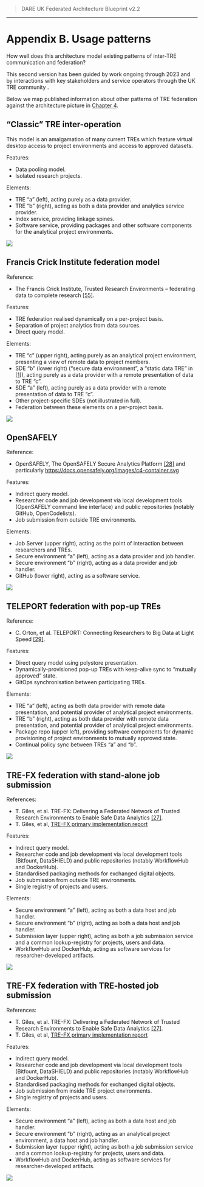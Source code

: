 > DARE UK Federated Architecture Blueprint  v2.2
----

# Appendix B. Usage patterns

How well does this architecture model existing patterns of inter-TRE communication and federation?

This second version has been guided by work ongoing through 2023 and by interactions with key stakeholders and service operators through the UK TRE community . 

Below we map published information about other patterns of TRE federation against the architecture picture in 
[Chapter 4](../4_Infrastructure_Layer/4_1_Introduction.md).

## “Classic” TRE inter-operation

This model is an amalgamation of many current TREs which feature virtual desktop access to project environments and access to approved datasets.

Features:
 * Data pooling model.
 * Isolated research projects.

Elements:
 * TRE “a” (left), acting purely as a data provider.
 * TRE “b” (right), acting as both a data provider and analytics service provider.
 * Index service, providing linkage spines.
 * Software service, providing packages and other software components for the analytical project environments.

[![](../assets/images/federation-2-Classic_TRE_Federation_v2.0.jpg)](../assets/images/federation-2-Classic_TRE_Federation_v2.0.jpg)


## Francis Crick Institute federation model

Reference: 
 * The Francis Crick Institute, Trusted Research Environments – federating data to 
   complete research [[55]](../References.md#ref-55).

Features:
 * TRE federation realised dynamically on a per-project basis.
 * Separation of project analytics from data sources.
 * Direct query model.

Elements:
 * TRE “c” (upper right), acting purely as an analytical project environment, presenting a view of remote data to project members.
 * SDE “b” (lower right) (“secure data environment”, a “static data TRE” in [[1]](../References.md#ref-1)), acting purely as a data provider with a remote presentation of data to TRE “c”.
 * SDE “a” (left), acting purely as a data provider with a remote presentation of data to TRE “c”.
 * Other project-specific SDEs (not illustrated in full).
 * Federation between these elements on a per-project basis.

[![](../assets/images/federation-2-Crick_TRE_Federation_v2.0.jpg)](../assets/images/federation-2-Crick_TRE_Federation_v2.0.jpg)


## OpenSAFELY

Reference:
 * OpenSAFELY, The OpenSAFELY Secure Analytics Platform [[28]](../References.md#ref-28) and particularly https://docs.opensafely.org/images/c4-container.svg 

Features:
 * Indirect query model.
 * Researcher code and job development via local development tools (OpenSAFELY command line interface) and public repositories (notably GitHub, OpenCodelists).
 * Job submission from outside TRE environments.

Elements:
 * Job Server (upper right), acting as the point of interaction between researchers and TREs.
 * Secure environment “a” (left), acting as a data provider and job handler.
 * Secure environment “b” (right), acting as a data provider and job handler.
 * GitHub (lower right), acting as a software service.

[![](../assets/images/federation-2-OpenSAFELY_TRE_Federation_v2.0.jpg)](../assets/images/federation-2-OpenSAFELY_TRE_Federation_v2.0.jpg)


## TELEPORT federation with pop-up TREs

Reference:
 * C. Orton, et al. TELEPORT: Connecting Researchers to Big Data at Light Speed [[29]](../References.md#ref-29).

Features:
 * Direct query model using polystore presentation.
 * Dynamically-provisioned pop-up TREs with keep-alive sync to “mutually approved” state.
 * GitOps synchronisation between participating TREs.

Elements:
 * TRE “a” (left), acting as both data provider with remote data presentation, and potential provider of analytical project environments. 
 * TRE “b” (right), acting as both data provider with remote data presentation, and potential provider of analytical project environments. 
 * Package repo (upper left), providing software components for dynamic provisioning of project environments to mutually approved state.
 * Continual policy sync between TREs “a” and “b”.

[![](../assets/images/federation-2-TELEPORT_TRE_Federation_v2.0.jpg)](../assets/images/federation-2-TELEPORT_TRE_Federation_v2.0.jpg)


## TRE-FX federation with stand-alone job submission

References:
 * T. Giles, et al. TRE-FX: Delivering a Federated Network of Trusted Research Environments to Enable Safe Data Analytics [[27]](../References.md#ref-27).
 * T. Giles, et al, [TRE-FX primary implementation report](https://docs.google.com/document/d/1FxrwXoYjx5aUI3MQyrnHs7xigvATJMEn/)

Features:
 * Indirect query model.
 * Researcher code and job development via local development tools (Bitfount, DataSHIELD) and public repositories (notably WorkflowHub and DockerHub).
 * Standardised packaging methods for exchanged digital objects.
 * Job submission from outside TRE environments.
 * Single registry of projects and users.

Elements:
 * Secure environment “a” (left), acting as both a data host and job handler.
 * Secure environment “b” (right), acting as both a data host and job handler.
 * Submission layer (upper right), acting as both a job submission service and a common lookup-registry for projects, users and data.
 * WorkflowHub and DockerHub, acting as software services for researcher-developed artifacts.

[![](../assets/images/federation-2-TRE-FX_Ext_TRE_Federation_v2.0.jpg)](../assets/images/federation-2-TRE-FX_Ext_TRE_Federation_v2.0.jpg)


## TRE-FX federation with TRE-hosted job submission

References:
 * T. Giles, et al. TRE-FX: Delivering a Federated Network of Trusted Research Environments to Enable Safe Data Analytics [[27]](../References.md#ref-27).
 * T. Giles, et al, [TRE-FX primary implementation report](https://docs.google.com/document/d/1FxrwXoYjx5aUI3MQyrnHs7xigvATJMEn/)

Features:
 * Indirect query model.
 * Researcher code and job development via local development tools (Bitfount, DataSHIELD) and public repositories (notably WorkflowHub and DockerHub).
 * Standardised packaging methods for exchanged digital objects.
 * Job submission from inside TRE project environments.
 * Single registry of projects and users.

Elements:
 * Secure environment “a” (left), acting as both a data host and job handler.
 * Secure environment “b” (right), acting as an analytical project environment, a data host and job handler.
 * Submission layer (upper right), acting as both a job submission service and a common lookup-registry for projects, users and data.
 * WorkflowHub and DockerHub, acting as software services for researcher-developed artifacts.

[![](../assets/images/federation-2-TRE-FX_Int_TRE_Federation_v2.0.jpg)](../assets/images/federation-2-TRE-FX_Int_TRE_Federation_v2.0.jpg)


